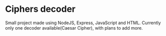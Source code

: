 # Ciphers decoder
Small project made using NodeJS, Express, JavaScript and HTML.
Currently only one decoder available(Caesar Cipher), with plans to add more.